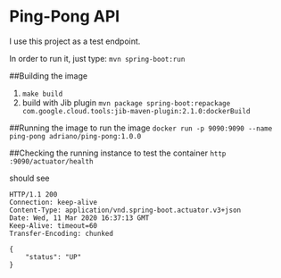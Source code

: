 # Ping-Pong API

I use this project as a test endpoint.

In order to run it, just type: ```mvn spring-boot:run```

##Building the image
1. `make build`
2. build with Jib plugin `mvn package spring-boot:repackage com.google.cloud.tools:jib-maven-plugin:2.1.0:dockerBuild`

##Running the image
to run the image `docker run -p 9090:9090 --name ping-pong adriano/ping-pong:1.0.0`

##Checking the running instance
to test the container `http :9090/actuator/health`

should see
````
HTTP/1.1 200
Connection: keep-alive
Content-Type: application/vnd.spring-boot.actuator.v3+json
Date: Wed, 11 Mar 2020 16:37:13 GMT
Keep-Alive: timeout=60
Transfer-Encoding: chunked

{
    "status": "UP"
}
````